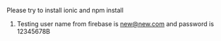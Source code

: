 Please try to install ionic and npm install


1. Testing user name from firebase is new@new.com and password is 12345678B
